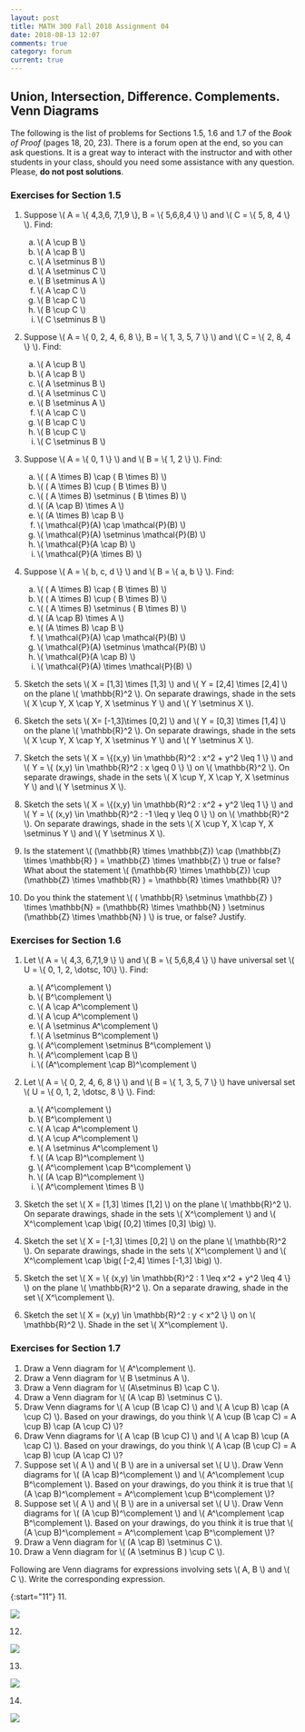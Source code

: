 ```yaml
---
layout: post
title: MATH 300 Fall 2018 Assignment 04
date: 2018-08-13 12:07
comments: true
category: forum
current: true
---
```


## Union, Intersection, Difference.  Complements.  Venn Diagrams

<div class="alert alert-info">
	The following is the list of problems for Sections 1.5, 1.6 and 1.7 of the <em>Book of Proof</em> (pages 18, 20, 23).  There is a forum open at the end, so you can ask questions.  It is a great way to interact with the instructor and with other students in your class, should you need some assistance with any question. Please, <strong>do not post solutions</strong>.
</div>

### Exercises for Section 1.5

1. Suppose \\( A = \\{ 4,3,6, 7,1,9 \\}, B = \\{ 5,6,8,4 \\} \\) and \\( C = \\{ 5, 8, 4 \\} \\).  Find:

	<ol type="a">
		<li> \( A \cup B \) </li>
		<li> \( A \cap B \) </li>
		<li> \( A \setminus B \) </li>
		<li> \( A \setminus C \) </li>
		<li> \( B \setminus A \) </li>
		<li> \( A \cap C \) </li>
		<li> \( B \cap C \) </li>
		<li> \( B \cup C \) </li>
		<li> \( C \setminus B \) </li>
	</ol>

2. Suppose \\( A = \\{ 0, 2, 4, 6, 8 \\}, B = \\{ 1, 3, 5, 7 \\} \\) and \\( C = \\{ 2, 8, 4 \\} \\).  Find:

	<ol type="a">
		<li> \( A \cup B \) </li>
		<li> \( A \cap B \) </li>
		<li> \( A \setminus B \) </li>
		<li> \( A \setminus C \) </li>
		<li> \( B \setminus A \) </li>
		<li> \( A \cap C \) </li>
		<li> \( B \cap C \) </li>
		<li> \( B \cup C \) </li>
		<li> \( C \setminus B \) </li>
	</ol>

3. Suppose \\( A = \\{ 0, 1 \\} \\) and \\( B = \\{ 1, 2 \\} \\).  Find:

	<ol type="a">
		<li> \( ( A \times B) \cap ( B \times B) \) </li>
		<li> \( ( A \times B) \cup ( B \times B) \) </li>
		<li> \( ( A \times B) \setminus ( B \times B) \) </li>
		<li> \( (A \cap B) \times A \) </li>
		<li> \( (A \times B) \cap B \) </li>
		<li> \( \mathcal{P}(A) \cap \mathcal{P}(B) \) </li>
		<li> \( \mathcal{P}(A) \setminus \mathcal{P}(B) \) </li>
		<li> \( \mathcal{P}(A \cap B) \) </li>
		<li> \( \mathcal{P}(A \times B) \) </li>
	</ol>

4.  Suppose \\( A = \\{ b, c, d \\} \\) and \\( B = \\{ a, b \\} \\).  Find:

	<ol type="a">
		<li> \( ( A \times B) \cap ( B \times B) \) </li>
		<li> \( ( A \times B) \cup ( B \times B) \) </li>
		<li> \( ( A \times B) \setminus ( B \times B) \) </li>
		<li> \( (A \cap B) \times A \) </li>
		<li> \( (A \times B) \cap B \) </li>
		<li> \( \mathcal{P}(A) \cap \mathcal{P}(B) \) </li>
		<li> \( \mathcal{P}(A) \setminus \mathcal{P}(B) \) </li>
		<li> \( \mathcal{P}(A \cap B) \) </li>
		<li> \( \mathcal{P}(A) \times \mathcal{P}(B) \) </li>
	</ol>

5. Sketch the sets \\( X = [1,3] \times [1,3] \\) and \\( Y = [2,4] \times [2,4] \\) on the plane \\( \mathbb{R}^2 \\).  On separate drawings, shade in the sets \\( X \cup Y, X \cap Y, X \setminus Y \\) and \\( Y \setminus X \\). 
6. Sketch the sets \\( X= [-1,3]\times [0,2] \\) and \\( Y = [0,3] \times [1,4] \\) on the plane \\( \mathbb{R}^2 \\).  On separate drawings, shade in the sets \\( X \cup Y, X \cap Y, X \setminus Y \\) and \\( Y \setminus X \\).
7. Sketch the sets \\( X = \\{(x,y) \in \mathbb{R}^2 : x^2 + y^2 \leq 1 \\} \\) and \\( Y = \\{ (x,y) \in \mathbb{R}^2 : x \geq 0 \\} \\) on \\( \mathbb{R}^2 \\).  On separate drawings, shade in the sets \\( X \cup Y, X \cap Y, X \setminus Y \\) and \\( Y \setminus X \\).
8. Sketch the sets \\( X = \\{(x,y) \in \mathbb{R}^2 : x^2 + y^2 \leq 1 \\} \\) and \\( Y = \\{ (x,y) \in \mathbb{R}^2 : -1 \leq y \leq 0 \\} \\) on \\( \mathbb{R}^2 \\).  On separate drawings, shade in the sets \\( X \cup Y, X \cap Y, X \setminus Y \\) and \\( Y \setminus X \\).
9. Is the statement \\( (\mathbb{R} \times \mathbb{Z}) \cap (\mathbb{Z} \times \mathbb{R} ) = \mathbb{Z} \times \mathbb{Z} \\) true or false?  What about the statement \\( (\mathbb{R} \times \mathbb{Z}) \cup (\mathbb{Z} \times \mathbb{R} ) = \mathbb{R} \times \mathbb{R} \\)?
10. Do you think the statement \\( ( \mathbb{R} \setminus \mathbb{Z} ) \times \mathbb{N} = (\mathbb{R} \times \mathbb{N} ) \setminus (\mathbb{Z} \times \mathbb{N} ) \\) is true, or false?  Justify.
 
### Exercises for Section 1.6

1. Let \\( A = \\{ 4,3, 6,7,1,9 \\} \\) and \\( B = \\{ 5,6,8,4 \\} \\) have universal set \\( U = \\{ 0, 1, 2, \dotsc, 10\\} \\).  Find:  

	<ol type="a">
		<li> \( A^\complement \) </li>
		<li> \( B^\complement \) </li>
		<li> \( A \cap A^\complement \) </li>
		<li> \( A \cup A^\complement \) </li>
		<li> \( A \setminus A^\complement \) </li>
		<li> \( A \setminus B^\complement \) </li>
		<li> \( A^\complement \setminus B^\complement \) </li>
		<li> \( A^\complement \cap B \) </li>
		<li> \( (A^\complement \cap B)^\complement \) </li>
	</ol>

2. Let \\( A = \\{ 0, 2, 4, 6, 8 \\} \\) and \\( B = \\{ 1, 3, 5, 7 \\} \\) have universal set \\( U = \\{ 0, 1, 2, \dotsc, 8 \\} \\).  Find:

	<ol type="a">
		<li> \( A^\complement \) </li>
		<li> \( B^\complement \) </li>
		<li> \( A \cap A^\complement \) </li>
		<li> \( A \cup A^\complement \) </li>
		<li> \( A \setminus A^\complement \) </li>
		<li> \( (A \cap B)^\complement \) </li>
		<li> \( A^\complement \cap B^\complement \) </li>
		<li> \( (A \cap B)^\complement \) </li>
		<li> \( A^\complement \times B \) </li>
	</ol>

3. Sketch the set \\( X = [1,3] \times [1,2] \\) on the plane \\( \mathbb{R}^2 \\).  On separate drawings, shade in the sets \\( X^\complement \\) and \\( X^\complement \cap \big( [0,2] \times [0,3] \big) \\).
4. Sketch the set \\( X = [-1,3] \times [0,2] \\) on the plane \\( \mathbb{R}^2 \\).  On separate drawings, shade in the sets \\( X^\complement \\) and \\( X^\complement \cap \big( [-2,4] \times [-1,3] \big) \\).
5. Sketch the set \\( X = \\{ (x,y) \in \mathbb{R}^2 : 1 \leq x^2 + y^2 \leq 4 \\} \\) on the plane \\( \mathbb{R}^2 \\).  On a separate drawing, shade in the set \\( X^\complement \\).
6. Sketch the set \\( X = (x,y) \in \mathbb{R}^2 : y < x^2 \\} \\) on \\( \mathbb{R}^2 \\).  Shade in the set \\( X^\complement \\).

### Exercises for Section 1.7

1. Draw a Venn diagram for \\( A^\complement \\).
2. Draw a Venn diagram for \\( B \setminus A \\).
3. Draw a Venn diagram for \\( (A\setminus B) \cap C \\).
4. Draw a Venn diagram for \\( (A \cap B) \setminus C \\).
5. Draw Venn diagrams for \\( A \cup (B \cap C) \\) and \\( A \cup B) \cap (A \cup C) \\).   Based on your drawings, do you think \\( A \cup (B \cap C) = A \cup B) \cap (A \cup C) \\)?
6. Draw Venn diagrams for \\( A \cap (B \cup C) \\) and \\( A \cap B) \cup (A \cap C) \\).   Based on your drawings, do you think \\( A \cap (B \cup C) = A \cap B) \cup (A \cap C) \\)?
7. Suppose set \\( A \\) and \\( B \\) are in a universal set \\( U \\).  Draw Venn diagrams for \\( (A \cap B)^\complement \\) and \\( A^\complement \cup B^\complement \\).  Based on your drawings, do you think it is true that \\( (A \cap B)^\complement = A^\complement \cup B^\complement \\)?
8. Suppose set \\( A \\) and \\( B \\) are in a universal set \\( U \\).  Draw Venn diagrams for \\( (A \cup B)^\complement \\) and \\( A^\complement \cap B^\complement \\).  Based on your drawings, do you think it is true that \\( (A \cup B)^\complement = A^\complement \cap B^\complement \\)?
9. Draw a Venn diagram for \\( (A \cap B) \setminus C \\).
10. Draw a Venn diagram for \\( (A \setminus B ) \cup C \\). 


 Following are Venn diagrams for expressions involving sets \\( A, B \\) and \\( C \\).  Write the corresponding expression.

{:start="11"}
11. 
<div class="row">
	<div class="thumbnail">
		<img src="http://blancosilva.github.io/images/MA300/s17ex11.png">
	</div>	
</div>

12.
<div class="row">
	<div class="thumbnail">
		<img src="http://blancosilva.github.io/images/MA300/s17ex12.png">
	</div>	
</div>

13.
<div class="row">
	<div class="thumbnail">
		<img src="http://blancosilva.github.io/images/MA300/s17ex13.png">
	</div>	
</div>

14.
<div class="row">
	<div class="thumbnail">
		<img src="http://blancosilva.github.io/images/MA300/s17ex14.png">
	</div>	
</div>
